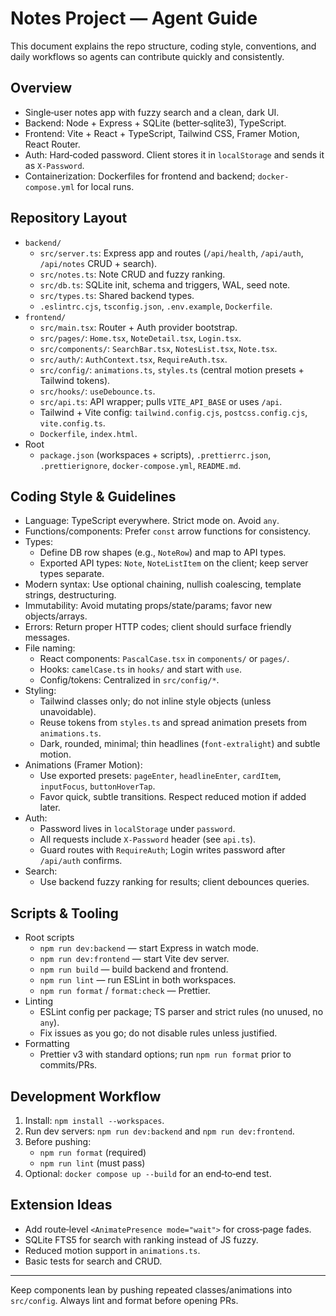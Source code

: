 # Notes Project — Agent Guide

This document explains the repo structure, coding style, conventions, and daily workflows so agents can contribute quickly and consistently.

## Overview

- Single‑user notes app with fuzzy search and a clean, dark UI.
- Backend: Node + Express + SQLite (better‑sqlite3), TypeScript.
- Frontend: Vite + React + TypeScript, Tailwind CSS, Framer Motion, React Router.
- Auth: Hard‑coded password. Client stores it in `localStorage` and sends it as `X-Password`.
- Containerization: Dockerfiles for frontend and backend; `docker-compose.yml` for local runs.

## Repository Layout

- `backend/`
  - `src/server.ts`: Express app and routes (`/api/health`, `/api/auth`, `/api/notes` CRUD + search).
  - `src/notes.ts`: Note CRUD and fuzzy ranking.
  - `src/db.ts`: SQLite init, schema and triggers, WAL, seed note.
  - `src/types.ts`: Shared backend types.
  - `.eslintrc.cjs`, `tsconfig.json`, `.env.example`, `Dockerfile`.
- `frontend/`
  - `src/main.tsx`: Router + Auth provider bootstrap.
  - `src/pages/`: `Home.tsx`, `NoteDetail.tsx`, `Login.tsx`.
  - `src/components/`: `SearchBar.tsx`, `NotesList.tsx`, `Note.tsx`.
  - `src/auth/`: `AuthContext.tsx`, `RequireAuth.tsx`.
  - `src/config/`: `animations.ts`, `styles.ts` (central motion presets + Tailwind tokens).
  - `src/hooks/`: `useDebounce.ts`.
  - `src/api.ts`: API wrapper; pulls `VITE_API_BASE` or uses `/api`.
  - Tailwind + Vite config: `tailwind.config.cjs`, `postcss.config.cjs`, `vite.config.ts`.
  - `Dockerfile`, `index.html`.
- Root
  - `package.json` (workspaces + scripts), `.prettierrc.json`, `.prettierignore`, `docker-compose.yml`, `README.md`.

## Coding Style & Guidelines

- Language: TypeScript everywhere. Strict mode on. Avoid `any`.
- Functions/components: Prefer `const` arrow functions for consistency.
- Types:
  - Define DB row shapes (e.g., `NoteRow`) and map to API types.
  - Exported API types: `Note`, `NoteListItem` on the client; keep server types separate.
- Modern syntax: Use optional chaining, nullish coalescing, template strings, destructuring.
- Immutability: Avoid mutating props/state/params; favor new objects/arrays.
- Errors: Return proper HTTP codes; client should surface friendly messages.
- File naming:
  - React components: `PascalCase.tsx` in `components/` or `pages/`.
  - Hooks: `camelCase.ts` in `hooks/` and start with `use`.
  - Config/tokens: Centralized in `src/config/*`.
- Styling:
  - Tailwind classes only; do not inline style objects (unless unavoidable).
  - Reuse tokens from `styles.ts` and spread animation presets from `animations.ts`.
  - Dark, rounded, minimal; thin headlines (`font-extralight`) and subtle motion.
- Animations (Framer Motion):
  - Use exported presets: `pageEnter`, `headlineEnter`, `cardItem`, `inputFocus`, `buttonHoverTap`.
  - Favor quick, subtle transitions. Respect reduced motion if added later.
- Auth:
  - Password lives in `localStorage` under `password`.
  - All requests include `X-Password` header (see `api.ts`).
  - Guard routes with `RequireAuth`; Login writes password after `/api/auth` confirms.
- Search:
  - Use backend fuzzy ranking for results; client debounces queries.

## Scripts & Tooling

- Root scripts
  - `npm run dev:backend` — start Express in watch mode.
  - `npm run dev:frontend` — start Vite dev server.
  - `npm run build` — build backend and frontend.
  - `npm run lint` — run ESLint in both workspaces.
  - `npm run format` / `format:check` — Prettier.
- Linting
  - ESLint config per package; TS parser and strict rules (no unused, no `any`).
  - Fix issues as you go; do not disable rules unless justified.
- Formatting
  - Prettier v3 with standard options; run `npm run format` prior to commits/PRs.

## Development Workflow

1. Install: `npm install --workspaces`.
2. Run dev servers: `npm run dev:backend` and `npm run dev:frontend`.
3. Before pushing:
   - `npm run format` (required)
   - `npm run lint` (must pass)
4. Optional: `docker compose up --build` for an end‑to‑end test.

## Extension Ideas

- Add route‑level `<AnimatePresence mode="wait">` for cross‑page fades.
- SQLite FTS5 for search with ranking instead of JS fuzzy.
- Reduced motion support in `animations.ts`.
- Basic tests for search and CRUD.

---

Keep components lean by pushing repeated classes/animations into `src/config`. Always lint and format before opening PRs.
